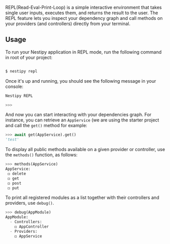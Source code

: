 REPL(Read-Eval-Print-Loop) is a simple interactive environment that takes single user inputs, executes them, and returns
the result to the user. The REPL feature lets you inspect your dependency graph and call methods on your providers (and
controllers) directly from your terminal.

## Usage
To run your Nestipy application in REPL mode, run the following command in root of your project:
```bash

$ nestipy repl

```

Once it's up and running, you should see the following message in your console:

```bash
Nestipy REPL

>>> 
```

And now you can start interacting with your dependencies graph. For instance, you can retrieve an `AppService` (we are using the starter project and call the `get()` method for example:

```python
>>> await get(AppService).get()
'test'
```

To display all public methods available on a given provider or controller, use the `methods()` function, as follows:
```python
>>> methods(AppService)
AppService:
 ◻ delete
 ◻ get
 ◻ post
 ◻ put
```
To print all registered modules as a list together with their controllers and providers, use `debug()`.

```python
>>> debug(AppModule)
AppModule:
  - Controllers:
    ◻ AppController
  - Providers:
    ◻ AppService
```

